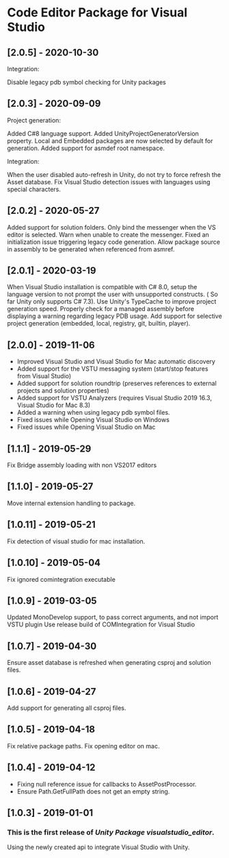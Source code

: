 # Code Editor Package for Visual Studio

## [2.0.5] - 2020-10-30

Integration:

Disable legacy pdb symbol checking for Unity packages

## [2.0.3] - 2020-09-09

Project generation:

Added C#8 language support. Added UnityProjectGeneratorVersion property. Local and Embedded packages are now selected by default for
generation. Added support for asmdef root namespace.

Integration:

When the user disabled auto-refresh in Unity, do not try to force refresh the Asset database. Fix Visual Studio detection issues with
languages using special characters.

## [2.0.2] - 2020-05-27

Added support for solution folders. Only bind the messenger when the VS editor is selected. Warn when unable to create the messenger. Fixed
an initialization issue triggering legacy code generation. Allow package source in assembly to be generated when referenced from asmref.

## [2.0.1] - 2020-03-19

When Visual Studio installation is compatible with C# 8.0, setup the language version to not prompt the user with unsupported constructs. (
So far Unity only supports C# 7.3). Use Unity's TypeCache to improve project generation speed. Properly check for a managed assembly before
displaying a warning regarding legacy PDB usage. Add support for selective project generation (embedded, local, registry, git, builtin,
player).

## [2.0.0] - 2019-11-06

- Improved Visual Studio and Visual Studio for Mac automatic discovery
- Added support for the VSTU messaging system (start/stop features from Visual Studio)
- Added support for solution roundtrip (preserves references to external projects and solution properties)
- Added support for VSTU Analyzers (requires Visual Studio 2019 16.3, Visual Studio for Mac 8.3)
- Added a warning when using legacy pdb symbol files.
- Fixed issues while Opening Visual Studio on Windows
- Fixed issues while Opening Visual Studio on Mac

## [1.1.1] - 2019-05-29

Fix Bridge assembly loading with non VS2017 editors

## [1.1.0] - 2019-05-27

Move internal extension handling to package.

## [1.0.11] - 2019-05-21

Fix detection of visual studio for mac installation.

## [1.0.10] - 2019-05-04

Fix ignored comintegration executable

## [1.0.9] - 2019-03-05

Updated MonoDevelop support, to pass correct arguments, and not import VSTU plugin Use release build of COMIntegration for Visual Studio

## [1.0.7] - 2019-04-30

Ensure asset database is refreshed when generating csproj and solution files.

## [1.0.6] - 2019-04-27

Add support for generating all csproj files.

## [1.0.5] - 2019-04-18

Fix relative package paths. Fix opening editor on mac.

## [1.0.4] - 2019-04-12

- Fixing null reference issue for callbacks to AssetPostProcessor.
- Ensure Path.GetFullPath does not get an empty string.

## [1.0.3] - 2019-01-01

### This is the first release of *Unity Package visualstudio_editor*.

Using the newly created api to integrate Visual Studio with Unity.
